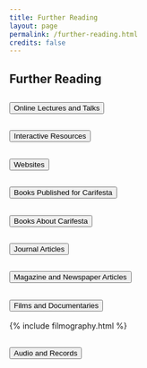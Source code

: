 ```yaml
---
title: Further Reading
layout: page
permalink: /further-reading.html
credits: false
---
```


## Further Reading

<div class="container-fluid">

<div class="accordion" id="accordionExample">

<div class="accordion-item">
    <h2 class="accordion-header" id="headingOne">
        <button class="accordion-button" type="button" data-bs-toggle="collapse" data-bs-target="#collapseOne" aria-expanded="true" aria-controls="collapseOne">
            Online Lectures and Talks
        </button>
    </h2>
    <div id="collapseOne" class="accordion-collapse collapse show" aria-labelledby="headingOne" data-bs-parent="#accordionExample">
        <div class="accordion-body">
            <!-- Content for Online Lectures and Talks -->
        </div>
    </div>
</div>

<div class="accordion-item">
    <h2 class="accordion-header" id="headingTwo">
        <button class="accordion-button collapsed" type="button" data-bs-toggle="collapse" data-bs-target="#collapseTwo" aria-expanded="false" aria-controls="collapseTwo">
            Interactive Resources
        </button>
    </h2>
    <div id="collapseTwo" class="accordion-collapse collapse" aria-labelledby="headingTwo" data-bs-parent="#accordionExample">
        <div class="accordion-body">
            <!-- Content for Interactive Resources -->
        </div>
    </div>
</div>

<div class="accordion-item">
    <h2 class="accordion-header" id="headingThree">
        <button class="accordion-button collapsed" type="button" data-bs-toggle="collapse" data-bs-target="#collapseThree" aria-expanded="false" aria-controls="collapseThree">
            Websites
        </button>
    </h2>
    <div id="collapseThree" class="accordion-collapse collapse" aria-labelledby="headingThree" data-bs-parent="#accordionExample">
        <div class="accordion-body">
            <!-- Content for Websites -->
        </div>
    </div>
</div>

<div class="accordion-item">
    <h2 class="accordion-header" id="headingFour">
        <button class="accordion-button collapsed" type="button" data-bs-toggle="collapse" data-bs-target="#collapseFour" aria-expanded="false" aria-controls="collapseFour">
            Books Published for Carifesta
        </button>
    </h2>
    <div id="collapseFour" class="accordion-collapse collapse" aria-labelledby="headingFour" data-bs-parent="#accordionExample">
        <div class="accordion-body">
            <!-- Content for Books Published for Carifesta -->
        </div>
    </div>
</div>

<div class="accordion-item">
    <h2 class="accordion-header" id="headingFive">
        <button class="accordion-button collapsed" type="button" data-bs-toggle="collapse" data-bs-target="#collapseFive" aria-expanded="false" aria-controls="collapseFive">
            Books About Carifesta
        </button>
    </h2>
    <div id="collapseFive" class="accordion-collapse collapse" aria-labelledby="headingFive" data-bs-parent="#accordionExample">
        <div class="accordion-body">
            <!-- Content for Books About Carifesta -->
        </div>
    </div>
</div>

<div class="accordion-item">
    <h2 class="accordion-header" id="headingSix">
        <button class="accordion-button collapsed" type="button" data-bs-toggle="collapse" data-bs-target="#collapseSix" aria-expanded="false" aria-controls="collapseSix">
            Journal Articles
        </button>
    </h2>
    <div id="collapseSix" class="accordion-collapse collapse" aria-labelledby="headingSix" data-bs-parent="#accordionExample">
        <div class="accordion-body">
            <!-- Content for Journal Articles -->
        </div>
    </div>
</div>

<div class="accordion-item">
    <h2 class="accordion-header" id="headingSeven">
        <button class="accordion-button collapsed" type="button" data-bs-toggle="collapse" data-bs-target="#collapseSeven" aria-expanded="false" aria-controls="collapseSeven">
            Magazine and Newspaper Articles
        </button>
    </h2>
    <div id="collapseSeven" class="accordion-collapse collapse" aria-labelledby="headingSeven" data-bs-parent="#accordionExample">
        <div class="accordion-body">
            <!-- Content for Magazine and Newspaper Articles -->
        </div>
    </div>
</div>

<div class="accordion-item">
    <h2 class="accordion-header" id="headingEight">
        <button class="accordion-button collapsed" type="button" data-bs-toggle="collapse" data-bs-target="#collapseEight" aria-expanded="false" aria-controls="collapseEight">
            Films and Documentaries
        </button>
    </h2>
    <div id="collapseEight" class="accordion-collapse collapse" aria-labelledby="headingEight" data-bs-parent="#accordionExample">
        <div class="accordion-body">
            {% include filmography.html %}
        </div>
    </div>
</div>

<div class="accordion-item">
    <h2 class="accordion-header" id="headingNine">
        <button class="accordion-button collapsed" type="button" data-bs-toggle="collapse" data-bs-target="#collapseNine" aria-expanded="false" aria-controls="collapseNine">
            Audio and Records
        </button>
    </h2>
    <div id="collapseNine" class="accordion-collapse collapse" aria-labelledby="headingNine" data-bs-parent="#accordionExample">
        <div class="accordion-body">
            <!-- Content for Audio and Records -->
        </div>
    </div>
</div>

</div>

</div>